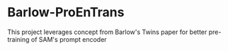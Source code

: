 # Barlow-ProEnTrans
This project leverages concept from Barlow's Twins paper for better pre-training of SAM's prompt encoder 
